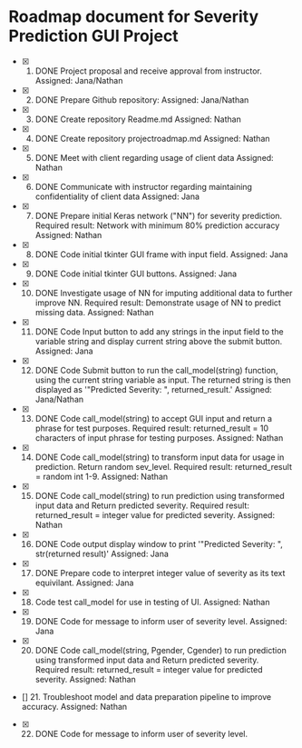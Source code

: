 # Roadmap document for Severity Prediction GUI Project

- [x] 1. DONE Project proposal and receive approval from instructor.  Assigned:  Jana/Nathan
- [x] 2. DONE Prepare Github repository:  Assigned:  Jana/Nathan
- [x] 3. DONE Create repository Readme.md  Assigned:  Nathan
- [x] 4. DONE Create repository projectroadmap.md  Assigned:  Nathan
- [x] 5. DONE Meet with client regarding usage of client data  Assigned:  Nathan
- [x] 6. DONE Communicate with instructor regarding maintaining confidentiality of client data  Assigned:  Jana
- [x] 7. DONE Prepare initial Keras network ("NN") for severity prediction.  Required result: Network with minimum 80% prediction accuracy  Assigned:  Nathan
- [x] 8. DONE Code initial tkinter GUI frame with input field.  Assigned:  Jana
- [x] 9. DONE Code initial tkinter GUI buttons.  Assigned:  Jana
- [x] 10.  DONE Investigate usage of NN for imputing additional data to further improve NN.  Required result:  Demonstrate usage of NN to predict missing data.  Assigned:  Nathan
- [x] 11. DONE Code Input button to add any strings in the input field to the variable string and display current string above the submit button. Assigned:  Jana
- [x] 12.  DONE Code Submit button to run the call_model(string) function, using the current string variable as input.  The returned string is then displayed as '"Predicted Severity: ", returned_result.'  Assigned:  Jana/Nathan
- [x] 13. DONE Code call_model(string) to accept GUI input and return a phrase for test purposes.  Required result:  returned_result = 10 characters of input phrase for testing purposes.  Assigned:  Nathan
- [x] 14.  DONE Code call_model(string) to transform input data for usage in prediction.  Return random sev_level.  Required result: returned_result = random int 1-9.  Assigned:  Nathan
- [x] 15.  DONE Code call_model(string) to run prediction using transformed input data and Return predicted severity.  Required result:  returned_result = integer value for predicted severity.  Assigned:  Nathan
- [x] 16.  DONE Code output display window to print '"Predicted Severity: ", str(returned result)' Assigned: Jana
- [x] 17.  DONE Prepare code to interpret integer value of severity as its text equivilant.  Assigned:  Jana
- [x] 18. Code test call_model for use in testing of UI.  Assigned: Nathan
- [x] 19. DONE Code for message to inform user of severity level. Assigned: Jana
- [x] 20. DONE Code call_model(string, Pgender, Cgender) to run prediction using transformed input data and Return predicted severity.  Required result:  returned_result = integer value for predicted severity. Assigned: Nathan
- [] 21. Troubleshoot model and data preparation pipeline to improve accuracy. Assigned: Nathan
- [x] 22. DONE Code for message to inform user of severity level.

